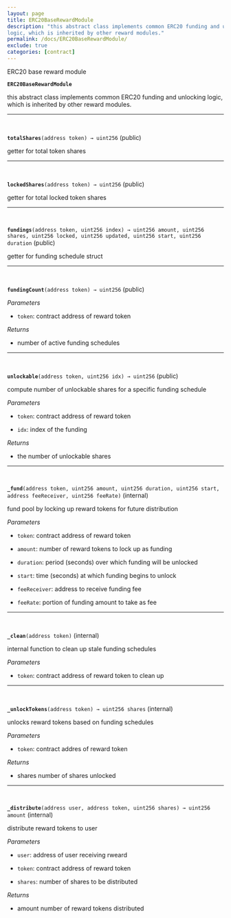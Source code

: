 ```yaml
---
layout: page
title: ERC20BaseRewardModule
description: "this abstract class implements common ERC20 funding and unlocking
logic, which is inherited by other reward modules."
permalink: /docs/ERC20BaseRewardModule/
exclude: true
categories: [contract]
---
```


ERC20 base reward module



**`ERC20BaseRewardModule`**

this abstract class implements common ERC20 funding and unlocking
logic, which is inherited by other reward modules.







****
<br>

**`totalShares`**`(address token) → uint256` (public)

getter for total token shares






****
<br>

**`lockedShares`**`(address token) → uint256` (public)

getter for total locked token shares






****
<br>

**`fundings`**`(address token, uint256 index) → uint256 amount, uint256 shares, uint256 locked, uint256 updated, uint256 start, uint256 duration` (public)

getter for funding schedule struct






****
<br>

**`fundingCount`**`(address token) → uint256` (public)





*Parameters*  
- `token`: contract address of reward token


*Returns*  
- number of active funding schedules


****
<br>

**`unlockable`**`(address token, uint256 idx) → uint256` (public)

compute number of unlockable shares for a specific funding schedule




*Parameters*  
- `token`: contract address of reward token

- `idx`: index of the funding


*Returns*  
- the number of unlockable shares


****
<br>

**`_fund`**`(address token, uint256 amount, uint256 duration, uint256 start, address feeReceiver, uint256 feeRate)` (internal)

fund pool by locking up reward tokens for future distribution




*Parameters*  
- `token`: contract address of reward token

- `amount`: number of reward tokens to lock up as funding

- `duration`: period (seconds) over which funding will be unlocked

- `start`: time (seconds) at which funding begins to unlock

- `feeReceiver`: address to receive funding fee

- `feeRate`: portion of funding amount to take as fee



****
<br>

**`_clean`**`(address token)` (internal)



internal function to clean up stale funding schedules


*Parameters*  
- `token`: contract address of reward token to clean up



****
<br>

**`_unlockTokens`**`(address token) → uint256 shares` (internal)



unlocks reward tokens based on funding schedules


*Parameters*  
- `token`: contract addres of reward token


*Returns*  
- shares number of shares unlocked


****
<br>

**`_distribute`**`(address user, address token, uint256 shares) → uint256 amount` (internal)



distribute reward tokens to user


*Parameters*  
- `user`: address of user receiving rweard

- `token`: contract address of reward token

- `shares`: number of shares to be distributed


*Returns*  
- amount number of reward tokens distributed


